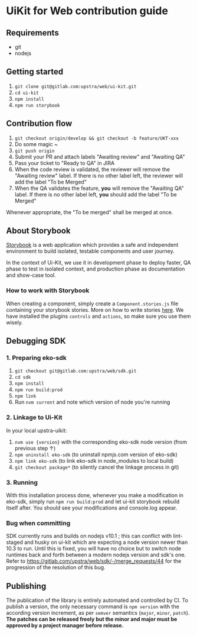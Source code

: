 # UiKit for Web contribution guide

## Requirements

- git
- nodejs

## Getting started

1. `git clone git@gitlab.com:upstra/web/ui-kit.git`
2. `cd ui-kit`
3. `npm install`
4. `npm run storybook`

## Contribution flow

1. `git checkout origin/develop && git checkout -b feature/UKT-xxx`
2. Do some magic ~
3. `git push origin`
4. Submit your PR and attach labels "Awaiting review" and "Awaiting QA"
5. Pass your ticket to "Ready to QA" in JIRA
6. When the code review is validated, the reviewer will remove the "Awaiting review" label. If there is no other label left, the reviewer will add the label "To be Merged"
7. When the QA validates the feature, **you** will remove the "Awaiting QA" label. If there is no other label left, **you** should add the label "To be Merged"

Whenever appropriate, the "To be merged" shall be merged at once.

## About Storybook

[Storybook](https://storybook.js.org/) is a web application which provides a safe and independent environment to build isolated, testable components and user journey.

In the context of Ui-Kit, we use it in development phase to deploy faster, QA phase to test in isolated context, and production phase as documentation and show-case tool.

### How to work with Storybook

When creating a component, simply create a `Component.stories.js` file containing your storybook stories. More on how to write stories [here](https://storybook.js.org/docs/react/writing-stories/introduction). We have installed the plugins `controls` and `actions`, so make sure you use them wisely.

## Debugging SDK

### 1. Preparing eko-sdk

1. `git checkout git@gitlab.com:upstra/web/sdk.git`
2. `cd sdk`
3. `npm install`
4. `npm run build:prod`
5. `npm link`
6. Run `nvm current` and note which version of node you're running

### 2. Linkage to Ui-Kit

In your local upstra-uikit:

1. `nvm use {version}` with the corresponding eko-sdk node version (from previous step ↑)
2. `npm uninstall eko-sdk` (to uninstall npmjs.com version of eko-sdk)
3. `npm link eko-sdk` (to link eko-sdk in node_modules to local build)
4. `git checkout package*` (to silently cancel the linkage process in git)

### 3. Running

With this installation process done, whenever you make a modification in eko-sdk, simply run `npm run build:prod` and let ui-kit storybook rebuild itself after. You should see your modifications and console.log appear.

### Bug when committing

SDK currently runs and builds on nodejs v10.1 ; this can conflict with lint-staged and husky on ui-kit which are expecting a node version newer than 10.3 to run. Until this is fixed, you will have no choice but to switch node runtimes back and forth between a modern nodejs version and sdk's one. Refer to https://gitlab.com/upstra/web/sdk/-/merge_requests/44 for the progression of the resolution of this bug.

## Publishing

The publication of the library is entirely automated and controlled by CI. To publish a version, the only necessary command is `npm version` with the according version increment, as per `semver` semantics (`major`, `minor`, `patch`). **The patches can be released freely but the minor and major must be approved by a project manager before release.**
